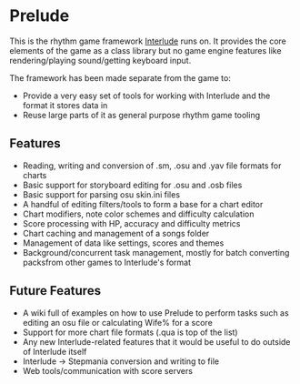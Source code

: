 # Prelude

This is the rhythm game framework [Interlude](https://github.com/YAVSRG/Interlude) runs on.
It provides the core elements of the game as a class library but no game engine features like rendering/playing sound/getting keyboard input.

The framework has been made separate from the game to:
- Provide a very easy set of tools for working with Interlude and the format it stores data in
- Reuse large parts of it as general purpose rhythm game tooling

## Features
- Reading, writing and conversion of .sm, .osu and .yav file formats for charts
- Basic support for storyboard editing for .osu and .osb files
- Basic support for parsing osu skin.ini files
- A handful of editing filters/tools to form a base for a chart editor
- Chart modifiers, note color schemes and difficulty calculation
- Score processing with HP, accuracy and difficulty metrics
- Chart caching and management of a songs folder
- Management of data like settings, scores and themes
- Background/concurrent task management, mostly for batch converting packsfrom other games to Interlude's format

## Future Features
- A wiki full of examples on how to use Prelude to perform tasks such as editing an osu file or calculating Wife% for a score
- Support for more chart file formats (.qua is top of the list)
- Any new Interlude-related features that it would be useful to do outside of Interlude itself
- Interlude -> Stepmania conversion and writing to file
- Web tools/communication with score servers
